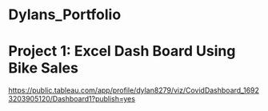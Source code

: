 # Dylans_Portfolio

# Project 1: Excel Dash Board Using Bike Sales 






https://public.tableau.com/app/profile/dylan8279/viz/CovidDashboard_16923203905120/Dashboard1?publish=yes

